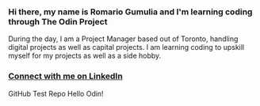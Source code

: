 ### Hi there, my name is Romario Gumulia and I'm learning coding through The Odin Project
During the day, I am a Project Manager based out of Toronto, handling digital projects as well as capital projects. I am learning coding to upskill myself for my projects as well as a side hobby.

### [Connect with me on LinkedIn][LinkedIn]
GitHub Test Repo
Hello Odin!

[LinkedIn]: https://www.linkedin.com/in/romariogumulia/